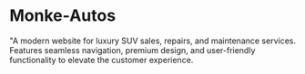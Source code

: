 # Monke-Autos
"A modern website for luxury SUV sales, repairs, and maintenance services. Features seamless navigation, premium design, and user-friendly functionality to elevate the customer experience.

